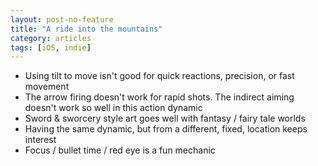 ```yaml
---
layout: post-no-feature
title: "A ride into the mountains"
category: articles
tags: [iOS, indie]
---
```


* Using tilt to move isn't good for quick reactions, precision, or fast movement
* The arrow firing doesn't work for rapid shots. The indirect aiming doesn't work so well in this action dynamic
* Sword & sworcery style art goes well with fantasy / fairy tale worlds
* Having the same dynamic, but from a different, fixed, location keeps interest
* Focus / bullet time / red eye is a fun mechanic

